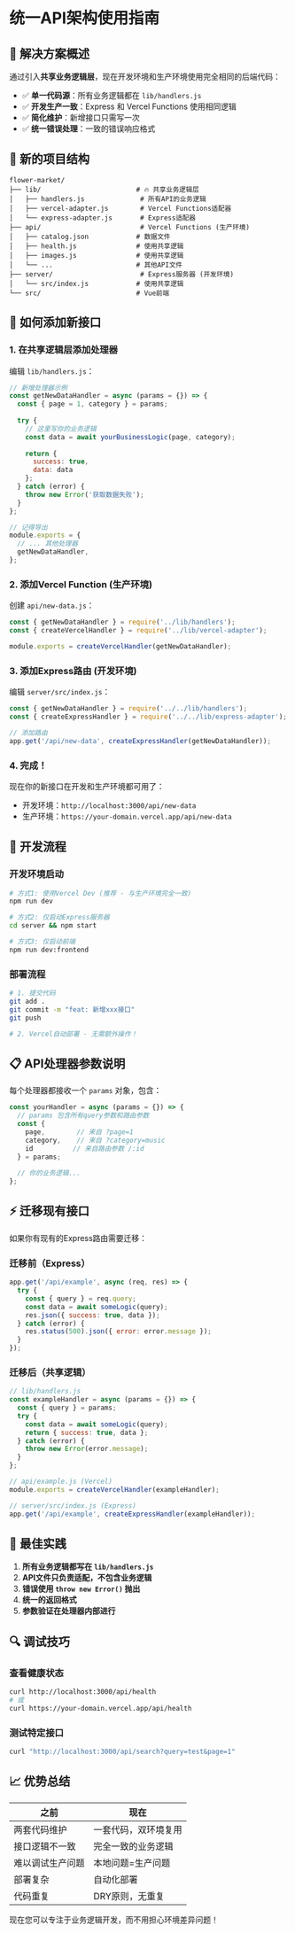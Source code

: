 # 统一API架构使用指南

## 🎯 解决方案概述

通过引入**共享业务逻辑层**，现在开发环境和生产环境使用完全相同的后端代码：

- ✅ **单一代码源**：所有业务逻辑都在 `lib/handlers.js`
- ✅ **开发生产一致**：Express 和 Vercel Functions 使用相同逻辑
- ✅ **简化维护**：新增接口只需写一次
- ✅ **统一错误处理**：一致的错误响应格式

## 📁 新的项目结构

```
flower-market/
├── lib/                        # 🔥 共享业务逻辑层
│   ├── handlers.js              # 所有API的业务逻辑
│   ├── vercel-adapter.js        # Vercel Functions适配器
│   └── express-adapter.js       # Express适配器
├── api/                         # Vercel Functions (生产环境)
│   ├── catalog.json            # 数据文件
│   ├── health.js               # 使用共享逻辑
│   ├── images.js               # 使用共享逻辑
│   └── ...                     # 其他API文件
├── server/                      # Express服务器 (开发环境)
│   └── src/index.js            # 使用共享逻辑
└── src/                        # Vue前端
```

## 🚀 如何添加新接口

### 1. 在共享逻辑层添加处理器

编辑 `lib/handlers.js`：

```javascript
// 新增处理器示例
const getNewDataHandler = async (params = {}) => {
  const { page = 1, category } = params;
  
  try {
    // 这里写你的业务逻辑
    const data = await yourBusinessLogic(page, category);
    
    return {
      success: true,
      data: data
    };
  } catch (error) {
    throw new Error('获取数据失败');
  }
};

// 记得导出
module.exports = {
  // ... 其他处理器
  getNewDataHandler,
};
```

### 2. 添加Vercel Function (生产环境)

创建 `api/new-data.js`：

```javascript
const { getNewDataHandler } = require('../lib/handlers');
const { createVercelHandler } = require('../lib/vercel-adapter');

module.exports = createVercelHandler(getNewDataHandler);
```

### 3. 添加Express路由 (开发环境)

编辑 `server/src/index.js`：

```javascript
const { getNewDataHandler } = require('../../lib/handlers');
const { createExpressHandler } = require('../../lib/express-adapter');

// 添加路由
app.get('/api/new-data', createExpressHandler(getNewDataHandler));
```

### 4. 完成！

现在你的新接口在开发和生产环境都可用了：
- 开发环境：`http://localhost:3000/api/new-data`
- 生产环境：`https://your-domain.vercel.app/api/new-data`

## 🔧 开发流程

### 开发环境启动

```bash
# 方式1: 使用Vercel Dev (推荐 - 与生产环境完全一致)
npm run dev

# 方式2: 仅启动Express服务器
cd server && npm start

# 方式3: 仅启动前端
npm run dev:frontend
```

### 部署流程

```bash
# 1. 提交代码
git add .
git commit -m "feat: 新增xxx接口"
git push

# 2. Vercel自动部署 - 无需额外操作！
```

## 📋 API处理器参数说明

每个处理器都接收一个 `params` 对象，包含：

```javascript
const yourHandler = async (params = {}) => {
  // params 包含所有query参数和路由参数
  const {
    page,        // 来自 ?page=1
    category,    // 来自 ?category=music
    id          // 来自路由参数 /:id
  } = params;
  
  // 你的业务逻辑...
};
```

## ⚡ 迁移现有接口

如果你有现有的Express路由需要迁移：

### 迁移前（Express）
```javascript
app.get('/api/example', async (req, res) => {
  try {
    const { query } = req.query;
    const data = await someLogic(query);
    res.json({ success: true, data });
  } catch (error) {
    res.status(500).json({ error: error.message });
  }
});
```

### 迁移后（共享逻辑）
```javascript
// lib/handlers.js
const exampleHandler = async (params = {}) => {
  const { query } = params;
  try {
    const data = await someLogic(query);
    return { success: true, data };
  } catch (error) {
    throw new Error(error.message);
  }
};

// api/example.js (Vercel)
module.exports = createVercelHandler(exampleHandler);

// server/src/index.js (Express)
app.get('/api/example', createExpressHandler(exampleHandler));
```

## 🎯 最佳实践

1. **所有业务逻辑都写在 `lib/handlers.js`**
2. **API文件只负责适配，不包含业务逻辑**
3. **错误使用 `throw new Error()` 抛出**
4. **统一的返回格式**
5. **参数验证在处理器内部进行**

## 🔍 调试技巧

### 查看健康状态
```bash
curl http://localhost:3000/api/health
# 或
curl https://your-domain.vercel.app/api/health
```

### 测试特定接口
```bash
curl "http://localhost:3000/api/search?query=test&page=1"
```

## 📈 优势总结

| 之前 | 现在 |
|------|------|
| 两套代码维护 | 一套代码，双环境复用 |
| 接口逻辑不一致 | 完全一致的业务逻辑 |
| 难以调试生产问题 | 本地问题=生产问题 |
| 部署复杂 | 自动化部署 |
| 代码重复 | DRY原则，无重复 |

现在您可以专注于业务逻辑开发，而不用担心环境差异问题！ 